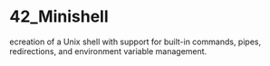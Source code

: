 # 42_Minishell
ecreation of a Unix shell with support for built-in commands, pipes, redirections, and environment variable management.
